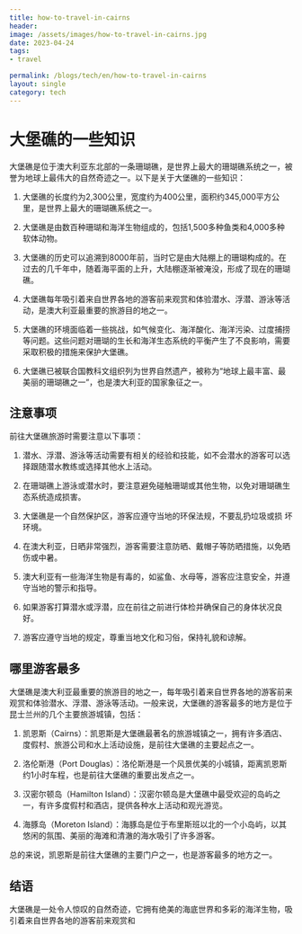 ```yaml
---
title: how-to-travel-in-cairns
header:
image: /assets/images/how-to-travel-in-cairns.jpg
date: 2023-04-24
tags:
- travel

permalink: /blogs/tech/en/how-to-travel-in-cairns
layout: single
category: tech
---
```


# 大堡礁的一些知识

大堡礁是位于澳大利亚东北部的一条珊瑚礁，是世界上最大的珊瑚礁系统之一，被誉为地球上最伟大的自然奇迹之一。以下是关于大堡礁的一些知识：

1. 大堡礁的长度约为2,300公里，宽度约为400公里，面积约345,000平方公里，是世界上最大的珊瑚礁系统之一。

2. 大堡礁是由数百种珊瑚和海洋生物组成的，包括1,500多种鱼类和4,000多种软体动物。

3. 大堡礁的历史可以追溯到8000年前，当时它是由大陆棚上的珊瑚构成的。在过去的几千年中，随着海平面的上升，大陆棚逐渐被淹没，形成了现在的珊瑚礁。

4. 大堡礁每年吸引着来自世界各地的游客前来观赏和体验潜水、浮潜、游泳等活动，是澳大利亚最重要的旅游目的地之一。

5. 大堡礁的环境面临着一些挑战，如气候变化、海洋酸化、海洋污染、过度捕捞等问题。这些问题对珊瑚的生长和海洋生态系统的平衡产生了不良影响，需要采取积极的措施来保护大堡礁。

6. 大堡礁已被联合国教科文组织列为世界自然遗产，被称为“地球上最丰富、最美丽的珊瑚礁之一”，也是澳大利亚的国家象征之一。

## 注意事项

前往大堡礁旅游时需要注意以下事项：

1. 潜水、浮潜、游泳等活动需要有相关的经验和技能，如不会潜水的游客可以选择跟随潜水教练或选择其他水上活动。

2. 在珊瑚礁上游泳或潜水时，要注意避免碰触珊瑚或其他生物，以免对珊瑚礁生态系统造成损害。

3. 大堡礁是一个自然保护区，游客应遵守当地的环保法规，不要乱扔垃圾或损
   坏环境。

4. 在澳大利亚，日晒非常强烈，游客需要注意防晒、戴帽子等防晒措施，以免晒伤或中暑。

5. 澳大利亚有一些海洋生物是有毒的，如鲨鱼、水母等，游客应注意安全，并遵守当地的警示和指导。

6. 如果游客打算潜水或浮潜，应在前往之前进行体检并确保自己的身体状况良好。

7. 游客应遵守当地的规定，尊重当地文化和习俗，保持礼貌和谅解。

## 哪里游客最多

大堡礁是澳大利亚最重要的旅游目的地之一，每年吸引着来自世界各地的游客前来观赏和体验潜水、浮潜、游泳等活动。一般来说，大堡礁的游客最多的地方是位于昆士兰州的几个主要旅游城镇，包括：

1. 凯恩斯（Cairns）：凯恩斯是大堡礁最著名的旅游城镇之一，拥有许多酒店、度假村、旅游公司和水上活动设施，是前往大堡礁的主要起点之一。

2. 洛伦斯港（Port Douglas）：洛伦斯港是一个风景优美的小城镇，距离凯恩斯约1小时车程，也是前往大堡礁的重要出发点之一。

3. 汉密尔顿岛（Hamilton Island）：汉密尔顿岛是大堡礁中最受欢迎的岛屿之一，有许多度假村和酒店，提供各种水上活动和观光游览。

4. 海豚岛（Moreton Island）：海豚岛是位于布里斯班以北的一个小岛屿，以其悠闲的氛围、美丽的海滩和清澈的海水吸引了许多游客。

总的来说，凯恩斯是前往大堡礁的主要门户之一，也是游客最多的地方之一。

## 结语

大堡礁是一处令人惊叹的自然奇迹，它拥有绝美的海底世界和多彩的海洋生物，吸引着来自世界各地的游客前来观赏和
